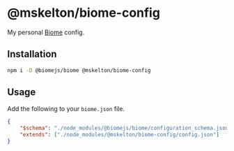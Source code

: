 # @mskelton/biome-config

My personal [Biome](https://biomejs.dev/) config.

## Installation

```bash
npm i -D @biomejs/biome @mskelton/biome-config
```

## Usage

Add the following to your `biome.json` file.

```json
{
    "$schema": "./node_modules/@biomejs/biome/configuration_schema.json",
    "extends": ["./node_modules/@mskelton/biome-config/config.json"]
}
```
